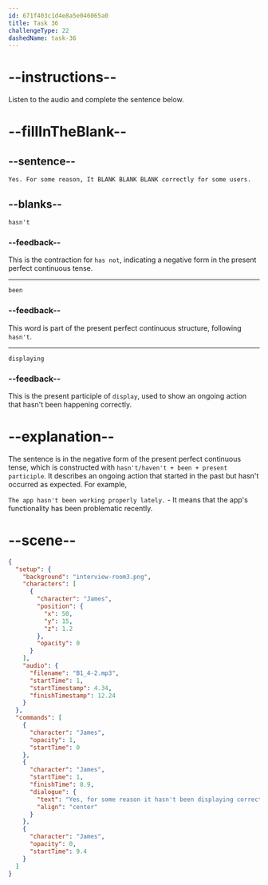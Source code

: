 ```yaml
---
id: 671f403c1d4e8a5e046065a0
title: Task 36
challengeType: 22
dashedName: task-36
---
```


<!-- (Audio) James: Yes. For some reason, It hasn't been displaying correctly for some users.  -->

# --instructions--

Listen to the audio and complete the sentence below.

# --fillInTheBlank--

## --sentence--

`Yes. For some reason, It BLANK BLANK BLANK correctly for some users.`

## --blanks--

`hasn't`

### --feedback--

This is the contraction for `has not`, indicating a negative form in the present perfect continuous tense.

---

`been`

### --feedback--

This word is part of the present perfect continuous structure, following `hasn't`.

---

`displaying`

### --feedback--

This is the present participle of `display`, used to show an ongoing action that hasn't been happening correctly.

# --explanation--

The sentence is in the negative form of the present perfect continuous tense, which is constructed with `hasn't/haven't + been + present participle`. It describes an ongoing action that started in the past but hasn't occurred as expected. For example,

`The app hasn't been working properly lately.` - It means that the app's functionality has been problematic recently.

# --scene--

```json
{
  "setup": {
    "background": "interview-room3.png",
    "characters": [
      {
        "character": "James",
        "position": {
          "x": 50,
          "y": 15,
          "z": 1.2
        },
        "opacity": 0
      }
    ],
    "audio": {
      "filename": "B1_4-2.mp3",
      "startTime": 1,
      "startTimestamp": 4.34,
      "finishTimestamp": 12.24
    }
  },
  "commands": [
    {
      "character": "James",
      "opacity": 1,
      "startTime": 0
    },
    {
      "character": "James",
      "startTime": 1,
      "finishTime": 8.9,
      "dialogue": {
        "text": "Yes, for some reason it hasn't been displaying correctly for some users. The captions are misaligned and out of sync, which isn't good for accessibility.",
        "align": "center"
      }
    },
    {
      "character": "James",
      "opacity": 0,
      "startTime": 9.4
    }
  ]
}
```

